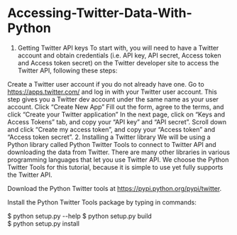 # Accessing-Twitter-Data-With-Python

1. Getting Twitter API keys
To start with, you will need to have a Twitter account and obtain credentials (i.e. API key, API secret, Access token and Access token secret) on the Twitter developer site to access the Twitter API, following these steps:

Create a Twitter user account if you do not already have one.
Go to https://apps.twitter.com/ and log in with your Twitter user account. This step gives you a Twitter dev account under the same name as your user account.
Click “Create New App”
Fill out the form, agree to the terms, and click “Create your Twitter application”
In the next page, click on “Keys and Access Tokens” tab, and copy your “API key” and “API secret”. Scroll down and click “Create my access token”, and copy your “Access token” and “Access token secret”.
2. Installing a Twitter library
We will be using a Python library called Python Twitter Tools to connect to Twitter API and downloading the data from Twitter. There are many other libraries in various programming languages that let you use Twitter API. We choose the Python Twitter Tools for this tutorial, because it is simple to use yet fully supports the Twitter API.

Download the Python Twitter tools at https://pypi.python.org/pypi/twitter.

Install the Python Twitter Tools package by typing in commands:

$ python setup.py --help
$ python setup.py build     
$ python setup.py install
